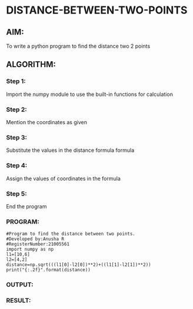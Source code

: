 # DISTANCE-BETWEEN-TWO-POINTS

## AIM:
To write a python program to find the distance two 2 points
## ALGORITHM:
### Step 1:
Import the numpy module to use the built-in functions for calculation
### Step 2:
Mention the coordinates as given
### Step 3:
Substitute the values in the distance formula formula
### Step 4:
Assign the values of coordinates in the formula
### Step 5:
End the program
### PROGRAM:
```
#Program to find the distance between two points.
#Developed by:Anusha R 
#RegisterNumber:21005561
import numpy as np
l1=[10,6]
l2=[4,2]
distance=np.sqrt(((l1[0]-l2[0])**2)+((l1[1]-l2[1])**2))
print("{:.2f}".format(distance))

```
### OUTPUT:


### RESULT:
